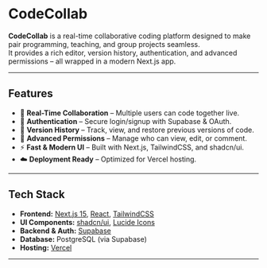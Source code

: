 # CodeCollab

**CodeCollab** is a real-time collaborative coding platform designed to make pair programming, teaching, and group projects seamless.  
It provides a rich editor, version history, authentication, and advanced permissions – all wrapped in a modern Next.js app.

---

## Features

- 📝 **Real-Time Collaboration** – Multiple users can code together live.
- 🔐 **Authentication** – Secure login/signup with Supabase & OAuth.
- 📜 **Version History** – Track, view, and restore previous versions of code.
- 👥 **Advanced Permissions** – Manage who can view, edit, or comment.
- ⚡ **Fast & Modern UI** – Built with Next.js, TailwindCSS, and shadcn/ui.
- ☁️ **Deployment Ready** – Optimized for Vercel hosting.

---

## Tech Stack

- **Frontend:** [Next.js 15](https://nextjs.org/), [React](https://react.dev/), [TailwindCSS](https://tailwindcss.com/)
- **UI Components:** [shadcn/ui](https://ui.shadcn.com/), [Lucide Icons](https://lucide.dev/)
- **Backend & Auth:** [Supabase](https://supabase.com/)
- **Database:** PostgreSQL (via Supabase)
- **Hosting:** [Vercel](https://vercel.com/)

---

